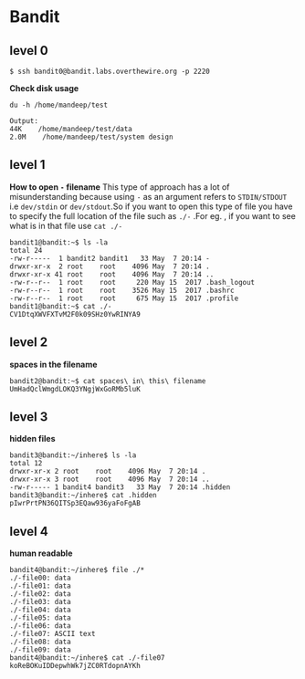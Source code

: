 # Bandit

## level 0
```
$ ssh bandit0@bandit.labs.overthewire.org -p 2220
```
__Check disk usage__
```
du -h /home/mandeep/test 

Output:
44K    /home/mandeep/test/data
2.0M    /home/mandeep/test/system design
```
## level 1
__How to open `-` filename__
This type of approach has a lot of misunderstanding because using `-` as an argument refers to `STDIN/STDOUT` i.e `dev/stdin` or `dev/stdout`.So if you want to open this type of file you have to specify the full location of the file such as `./-` .For eg. , if you want to see what is in that file use `cat ./-`
```
bandit1@bandit:~$ ls -la
total 24
-rw-r-----  1 bandit2 bandit1   33 May  7 20:14 -
drwxr-xr-x  2 root    root    4096 May  7 20:14 .
drwxr-xr-x 41 root    root    4096 May  7 20:14 ..
-rw-r--r--  1 root    root     220 May 15  2017 .bash_logout
-rw-r--r--  1 root    root    3526 May 15  2017 .bashrc
-rw-r--r--  1 root    root     675 May 15  2017 .profile
bandit1@bandit:~$ cat ./-
CV1DtqXWVFXTvM2F0k09SHz0YwRINYA9
```
## level 2
__spaces in the filename__
```
bandit2@bandit:~$ cat spaces\ in\ this\ filename
UmHadQclWmgdLOKQ3YNgjWxGoRMb5luK
```

## level 3
__hidden files__
```
bandit3@bandit:~/inhere$ ls -la
total 12
drwxr-xr-x 2 root    root    4096 May  7 20:14 .
drwxr-xr-x 3 root    root    4096 May  7 20:14 ..
-rw-r----- 1 bandit4 bandit3   33 May  7 20:14 .hidden
bandit3@bandit:~/inhere$ cat .hidden
pIwrPrtPN36QITSp3EQaw936yaFoFgAB
```

## level 4
__human readable__
```
bandit4@bandit:~/inhere$ file ./*
./-file00: data
./-file01: data
./-file02: data
./-file03: data
./-file04: data
./-file05: data
./-file06: data
./-file07: ASCII text
./-file08: data
./-file09: data
bandit4@bandit:~/inhere$ cat ./-file07
koReBOKuIDDepwhWk7jZC0RTdopnAYKh
```
